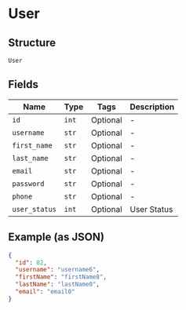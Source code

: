 
# User

## Structure

`User`

## Fields

| Name | Type | Tags | Description |
|  --- | --- | --- | --- |
| `id` | `int` | Optional | - |
| `username` | `str` | Optional | - |
| `first_name` | `str` | Optional | - |
| `last_name` | `str` | Optional | - |
| `email` | `str` | Optional | - |
| `password` | `str` | Optional | - |
| `phone` | `str` | Optional | - |
| `user_status` | `int` | Optional | User Status |

## Example (as JSON)

```json
{
  "id": 82,
  "username": "username6",
  "firstName": "firstName8",
  "lastName": "lastName0",
  "email": "email0"
}
```


